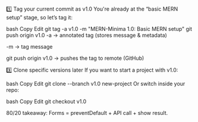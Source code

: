 1️⃣ Tag your current commit as v1.0
You're already at the “basic MERN setup” stage, so let’s tag it:

bash
Copy
Edit
git tag -a v1.0 -m "MERN-Minima 1.0: Basic MERN setup"
git push origin v1.0
-a → annotated tag (stores message & metadata)

-m → tag message

git push origin v1.0 → pushes the tag to remote (GitHub)

3️⃣ Clone specific versions later
If you want to start a project with v1.0:

bash
Copy
Edit
git clone --branch v1.0 <repo-url> new-project
Or switch inside your repo:

bash
Copy
Edit
git checkout v1.0

80/20 takeaway: Forms = preventDefault + API call + show result.